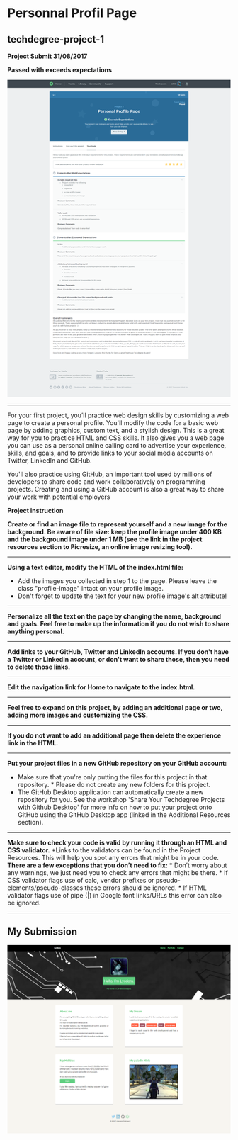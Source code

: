 # Personnal Profil Page
## techdegree-project-1

**Project Submit 31/08/2017**

**Passed with exceeds expectations**

![Screenshot](images/treehouse-note.png)


-----------------------------------------------------

For your first project, you’ll practice web design skills by customizing a web page to create a personal profile. You'll modify the code for a basic web page by adding graphics, custom text, and a stylish design. This is a great way for you to practice HTML and CSS skills. It also gives you a web page you can use as a personal online calling card to advertise your experience, skills, and goals, and to provide links to your social media accounts on Twitter, LinkedIn and GitHub.

You'll also practice using GitHub, an important tool used by millions of developers to share code and work collaboratively on programming projects. Creating and using a GitHub account is also a great way to share your work with potential employers


**Project instruction**

**Create or find an image file to represent yourself and a new image for the background. Be aware of file size: keep the profile image under 400 KB and the background image under 1 MB (see the link in the project resources section to Picresize, an online image resizing tool).**

-----------------------------------------------------

**Using a text editor, modify the HTML of the index.html file:**
 * Add the images you collected in step 1 to the page. Please leave the class "profile-image" intact on your profile image.
 * Don't forget to update the text for your new profile image's alt attribute!
 
 -----------------------------------------------------
 
 **Personalize all the text on the page by changing the name, background and goals. Feel free to make up the information if you do not wish to share anything personal.**
 
  -----------------------------------------------------
  
  **Add links to your GitHub, Twitter and LinkedIn accounts. If you don't have a Twitter or LinkedIn account, or don't want to share those, then you need to delete those links.**
  
 -----------------------------------------------------
 
 **Edit the navigation link for Home to navigate to the index.html.**
 
  -----------------------------------------------------
  
 **Feel free to expand on this project, by adding an additional page or two, adding more images and customizing the CSS.**
 
   -----------------------------------------------------
   
  **If you do not want to add an additional page then delete the experience link in the HTML.**
  
  -----------------------------------------------------
  
  **Put your project files in a new GitHub repository on your GitHub account:**
   * Make sure that you're only putting the files for this project in that repository.
    * Please do not create any new folders for this project.
   * The GitHub Desktop application can automatically create a new repository for you. See the workshop 'Share Your Techdegree Projects with Github Desktop' for more info on how to put your project onto GitHub using the GitHub Desktop app (linked in the Additional Resources section).

  -----------------------------------------------------
  
 **Make sure to check your code is valid by running it through an HTML and CSS validator.**
  *Links to the validators can be found in the Project Resources. This will help you spot any errors that might be in your code.
   **There are a few exceptions that you don’t need to fix:**
    * Don’t worry about any warnings, we just need you to check any errors that might be there.
    * If CSS validator flags use of calc, vendor prefixes or pseudo-elements/pseudo-classes these errors should be ignored.
    * If HTML validator flags use of pipe (|) in Google font links/URLs this error can also be ignored.
    
   -----------------------------------------------------
   
  ## My Submission ##
  
![Screenshot](images/submission.png)
 
